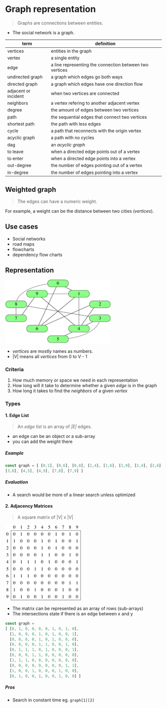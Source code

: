 # Graph representation

> Graphs are connections between entities.

- The social network is a graph.

term | definition
-- | --
vertices | entities in the graph
vertex | a single entity
edge | a line representing the connection between two vertices
undirected graph | a graph which edges go both ways
directed graph | a graph which edges have one direction flow
adjacent or incident | when two vertices are connected
neighbors | a vertex refering to another adjacent vertex
degree | the amount of edges between two vertices
path | the sequential edges that connect two vertices
shortest path | the path with less edges
cycle | a path that reconnects with the origin vertex
acyclic graph | a path with no cycles
dag | an *acyclic graph*
to leave | when a directed edge points out of a vertex
to enter | when a directed edge points into a vertex
out-degree | the number of edges pointing out of a vertex
in-degree | the number of edges pointing into a vertex


## Weighted graph

> The edges can have a numeric weight.

For example, a weight can be the distance between two cities (*vertices*).

## Use cases

- Social networks
- road maps
- flowcharts
- dependency flow charts

## Representation

![Khan academy](social_network_num.png)

- *vertices* are mostly names as numbers.
- |V| means all *vertices* from 0 to V - 1


### Criteria
1. How much memory or space we need in each representation
2. How long will it take to determine whether a given *edge* is in the graph
3. How long it takes to find the *neighbors* of a given *vertex*

### Types

#### 1. Edge List

> An *edge list* is an array of *|E|* edges.

- an edge can be an object or a sub-array
- you can add the weight there

##### Example
```javascript
const graph = [ [0,1], [0,6], [0,8], [1,4], [1,6], [1,9], [2,4], [2,6], [3,4], [3,5],
[3,8], [4,5], [4,9], [7,8], [7,9] ]
```

##### Evaluation
- A search would be more of a linear search unless optimized 

#### 2. Adjacency Matrices

> A square matrix of |V| x |V| 

![Khan Academy](adjacency_matrix.png)

- The matrix can be represented as an array of rows (sub-arrays)
- The intersections state if there is an edge between x and y

```javascript
const graph = 
[ [0, 1, 0, 0, 0, 0, 1, 0, 1, 0],
  [1, 0, 0, 0, 1, 0, 1, 0, 0, 1],
  [0, 0, 0, 0, 1, 0, 1, 0, 0, 0],
  [0, 0, 0, 0, 1, 1, 0, 0, 1, 0],
  [0, 1, 1, 1, 0, 1, 0, 0, 0, 1],
  [0, 0, 0, 1, 1, 0, 0, 0, 0, 0],
  [1, 1, 1, 0, 0, 0, 0, 0, 0, 0],
  [0, 0, 0, 0, 0, 0, 0, 0, 1, 1],
  [1, 0, 0, 1, 0, 0, 0, 1, 0, 0],
  [0, 1, 0, 0, 1, 0, 0, 1, 0, 0] ]
  ```
  
  ##### Pros
  
  - Search in constant time eg. `graph[1][2]`
  